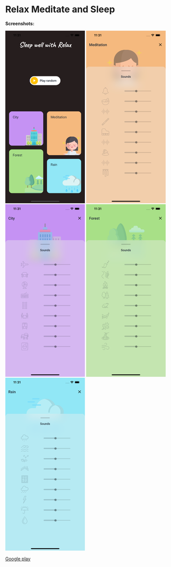 # Relax Meditate and Sleep
**Screenshots:**
<p float="center">
  <img src="art/screen01.png" width="250" />
  <img src="art/screen02.png" width="250" />
  <img src="art/screen03.png" width="250" />
  <img src="art/screen04.png" width="250" />
  <img src="art/screen05.png" width="250" />
</p>
<a href='https://play.google.com/store/apps/details?id=com.vipulasri.relax'> Google play</a>

